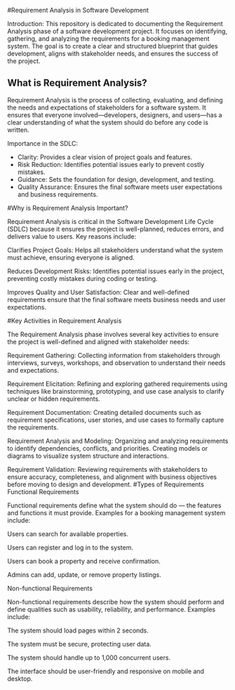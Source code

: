 #Requirement Analysis in Software Development

Introduction:
This repository is dedicated to documenting the Requirement Analysis phase of a software development project. It focuses on identifying, gathering, and analyzing the requirements for a booking management system. The goal is to create a clear and structured blueprint that guides development, aligns with stakeholder needs, and ensures the success of the project.
## What is Requirement Analysis?

Requirement Analysis is the process of collecting, evaluating, and defining the needs and expectations of stakeholders for a software system. It ensures that everyone involved—developers, designers, and users—has a clear understanding of what the system should do before any code is written.

Importance in the SDLC:
- Clarity: Provides a clear vision of project goals and features.
- Risk Reduction: Identifies potential issues early to prevent costly mistakes.
- Guidance: Sets the foundation for design, development, and testing.
- Quality Assurance: Ensures the final software meets user expectations and business requirements.
  
#Why is Requirement Analysis Important?

Requirement Analysis is critical in the Software Development Life Cycle (SDLC) because it ensures the project is well-planned, reduces errors, and delivers value to users. Key reasons include:

Clarifies Project Goals:
Helps all stakeholders understand what the system must achieve, ensuring everyone is aligned.

Reduces Development Risks:
Identifies potential issues early in the project, preventing costly mistakes during coding or testing.

Improves Quality and User Satisfaction:
Clear and well-defined requirements ensure that the final software meets business needs and user expectations.

#Key Activities in Requirement Analysis

The Requirement Analysis phase involves several key activities to ensure the project is well-defined and aligned with stakeholder needs:

Requirement Gathering:
Collecting information from stakeholders through interviews, surveys, workshops, and observation to understand their needs and expectations.

Requirement Elicitation:
Refining and exploring gathered requirements using techniques like brainstorming, prototyping, and use case analysis to clarify unclear or hidden requirements.

Requirement Documentation:
Creating detailed documents such as requirement specifications, user stories, and use cases to formally capture the requirements.

Requirement Analysis and Modeling:
Organizing and analyzing requirements to identify dependencies, conflicts, and priorities. Creating models or diagrams to visualize system structure and interactions.

Requirement Validation:
Reviewing requirements with stakeholders to ensure accuracy, completeness, and alignment with business objectives before moving to design and development.
#Types of Requirements
Functional Requirements

Functional requirements define what the system should do — the features and functions it must provide. Examples for a booking management system include:

Users can search for available properties.

Users can register and log in to the system.

Users can book a property and receive confirmation.

Admins can add, update, or remove property listings.

Non-functional Requirements

Non-functional requirements describe how the system should perform and define qualities such as usability, reliability, and performance. Examples include:

The system should load pages within 2 seconds.

The system must be secure, protecting user data.

The system should handle up to 1,000 concurrent users.

The interface should be user-friendly and responsive on mobile and desktop.
